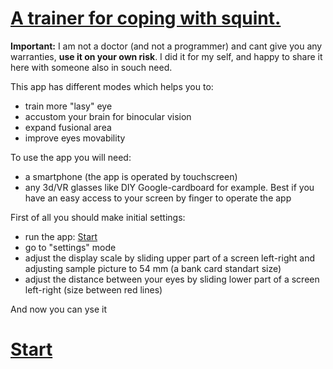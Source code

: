 # [A trainer for coping with squint.](https://bolodya75.github.io/eyetrainer/)

__Important:__ I am not a doctor (and not a programmer) and cant give you any warranties, __use it on your own risk__. I did it for my self, and happy to share it here with someone also in souch need.

This app has different modes which helps you to:
 * train more "lasy" eye
 * accustom your brain for binocular vision
 * expand fusional area
 * improve eyes movability
 
To use the app you will need:
 * a smartphone (the app is operated by touchscreen)
 * any 3d/VR glasses like DIY Google-cardboard for example. Best if you have an easy access to your screen by finger to operate the app

First of all you should make initial settings:
 * run the app: [Start](https://bolodya75.github.io/eyetrainer/trainer.html) 
 * go to "settings" mode
 * adjust the display scale by sliding upper part of a screen left-right and adjusting sample picture to 54 mm (a bank card standart size)
 * adjust the distance between your eyes by sliding lower part of a screen left-right (size between red lines)
 
 And now you can yse it
 
# [Start](https://bolodya75.github.io/eyetrainer/trainer.html)
